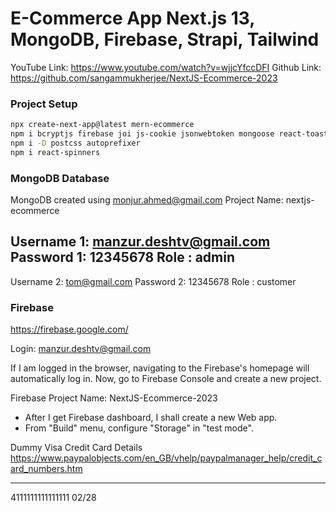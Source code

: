 # E-Commerce App Next.js 13, MongoDB, Firebase, Strapi, Tailwind

YouTube Link: https://www.youtube.com/watch?v=wjjcYfccDFI
Github Link: https://github.com/sangammukherjee/NextJS-Ecommerce-2023


### Project Setup

```bash
npx create-next-app@latest mern-ecommerce
npm i bcryptjs firebase joi js-cookie jsonwebtoken mongoose react-toastify stripe @stripe/stripe-js @headlessui/react
npm i -D postcss autoprefixer
npm i react-spinners
```


### MongoDB Database

MongoDB created using monjur.ahmed@gmail.com
Project Name: nextjs-ecommerce

Username 1: manzur.deshtv@gmail.com
Password 1: 12345678
Role      : admin
----
Username 2: tom@gmail.com
Password 2: 12345678
Role      : customer

### Firebase

https://firebase.google.com/

Login: manzur.deshtv@gmail.com

If I am logged in the browser, navigating to the Firebase's homepage will automatically log in.
Now, go to Firebase Console and create a new project.

Firebase Project Name: NextJS-Ecommerce-2023

* After I get Firebase dashboard, I shall create a new Web app.
* From "Build" menu, configure "Storage" in "test mode".

Dummy Visa Credit Card Details
https://www.paypalobjects.com/en_GB/vhelp/paypalmanager_help/credit_card_numbers.htm
******************************
4111111111111111
02/28

